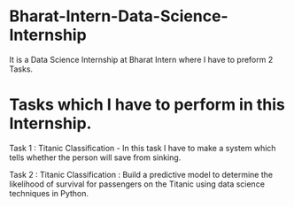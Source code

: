 # Bharat-Intern-Data-Science-Internship
It is a Data Science Internship at Bharat Intern where I have to preform 2 Tasks.
# Tasks which I have to perform in this Internship.
Task 1 : Titanic Classification - In this task I have to make a system which tells whether the person will save from sinking.

Task 2 : Titanic Classification : Build a predictive model to determine the likelihood of survival for passengers on the Titanic using data science techniques in Python.
